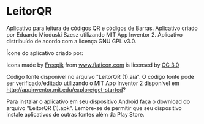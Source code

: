 # LeitorQR
Aplicativo para leitura de códigos QR e códigos de Barras. Aplicativo criado por Eduardo Mioduski Szesz utilizando MIT App Inventor 2. Aplicativo distribuído de acordo com  a licença GNU GPL v3.0.

Ícone do aplicativo criado por: <div>Icons made by <a href="http://www.freepik.com" title="Freepik">Freepik</a> from <a href="http://www.flaticon.com" title="Flaticon">www.flaticon.com</a> is licensed by <a href="http://creativecommons.org/licenses/by/3.0/" title="Creative Commons BY 3.0" target="_blank">CC 3.0 </a></div>

Código fonte disponível no arquivo "LeitorQR (1).aia". O código fonte pode ser verificado/editado utilizando o MIT App Inventor 2 disponível em http://appinventor.mit.edu/explore/get-started?

Para instalar o aplicativo em seu dispositivo Android faça o download do arquivo "LeitorQR (1).apk". Lembre-se de permitir que seu dispositivo instale aplicativos de outras fontes além da Play Store.
